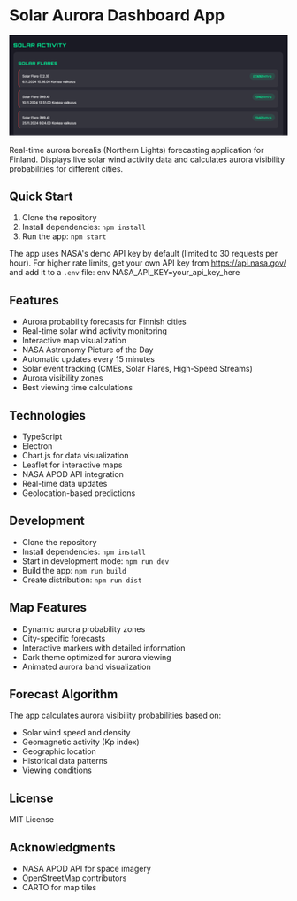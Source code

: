 # Solar Aurora Dashboard App

![Solar Aurora Dashboard Screenshot](screenshot.png)

Real-time aurora borealis (Northern Lights) forecasting application for Finland. Displays live solar wind activity data and calculates aurora visibility probabilities for different cities.

## Quick Start
1. Clone the repository
2. Install dependencies: `npm install`
3. Run the app: `npm start`

The app uses NASA's demo API key by default (limited to 30 requests per hour). 
For higher rate limits, get your own API key from https://api.nasa.gov/ 
and add it to a `.env` file:
env
NASA_API_KEY=your_api_key_here

## Features
- Aurora probability forecasts for Finnish cities
- Real-time solar wind activity monitoring
- Interactive map visualization
- NASA Astronomy Picture of the Day
- Automatic updates every 15 minutes
- Solar event tracking (CMEs, Solar Flares, High-Speed Streams)
- Aurora visibility zones
- Best viewing time calculations

## Technologies
- TypeScript
- Electron
- Chart.js for data visualization
- Leaflet for interactive maps
- NASA APOD API integration
- Real-time data updates
- Geolocation-based predictions

## Development
- Clone the repository
- Install dependencies: `npm install`
- Start in development mode: `npm run dev`
- Build the app: `npm run build`
- Create distribution: `npm run dist`

## Map Features
- Dynamic aurora probability zones
- City-specific forecasts
- Interactive markers with detailed information
- Dark theme optimized for aurora viewing
- Animated aurora band visualization

## Forecast Algorithm
The app calculates aurora visibility probabilities based on:
- Solar wind speed and density
- Geomagnetic activity (Kp index)
- Geographic location
- Historical data patterns
- Viewing conditions

## License
MIT License

## Acknowledgments
- NASA APOD API for space imagery
- OpenStreetMap contributors
- CARTO for map tiles